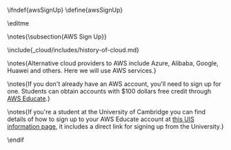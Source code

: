 \ifndef{awsSignUp}
\define{awsSignUp}

\editme

\notes{\subsection{AWS Sign Up}}

\include{_cloud/includes/history-of-cloud.md}

\notes{Alternative cloud providers to AWS include Azure, Alibaba, Google, Huawei and others. Here we will use AWS services.}

\notes{If you don't already have an AWS account, you'll need to sign up for one. Students can obtain accounts with $100 dollars free credit through [AWS Educate](https://aws.amazon.com/education/awseducate/).}

\notes{If you're a student at the University of Cambridge you can find details of how to sign up to your AWS Educate account at [this UIS information page](https://help.uis.cam.ac.uk/news/aws-educate), it includes a direct link for signing up from the University.}

\endif
